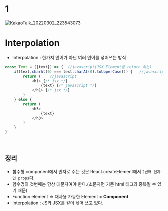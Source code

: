 # 1

![KakaoTalk_20220302_223543073](https://user-images.githubusercontent.com/68778883/156375223-d1d0d4a2-8e40-4110-8aac-57c744d276ac.jpg)

# Interpolation

- Interpolation : 한가지 언어가 아닌 여러 언어를 섞어쓰는 방식

```javascript
const Text = ({text}) => {  //javascript(JSX Element를 return 하는)
    if(text.charAt(0) === text.charAt(0).toUpperCase()) {   //javascript
        return (    //javascript
            <h1> {/* jsx */}
                {text} {/* javascript */}
            </h1> {/* jsx */}
        )
    } else {
        return (
            <h3>
                {text}
            </h3>
        )
    }
}
```

<br/>

## 정리

- 함수형 component에서 인자로 주는 것은 React.createElement에서 `2번째 인자인 props`다.
- 함수명의 첫번째는 항상 대문자여야 한다.(소문자면 기존 html 태그와 중복될 수 있기 때문)
- Function element => 재사용 가능한 Element = **Component**
- Interpolation : JS와 JSX를 같이 섞어 쓰고 있다.
